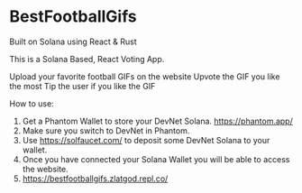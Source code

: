 # BestFootballGifs

Built on Solana using React & Rust

This is a Solana Based, React Voting App. 

Upload your favorite football GIFs on the website
Upvote the GIF you like the most 
Tip the user if you like the GIF

How to use:

1. Get a Phantom Wallet to store your DevNet Solana. https://phantom.app/
2. Make sure you switch to DevNet in Phantom. 
3. Use https://solfaucet.com/ to deposit some DevNet Solana to your wallet. 
4. Once you have connected your Solana Wallet you will be able to access the website. 
5. https://bestfootballgifs.zlatgod.repl.co/ 
